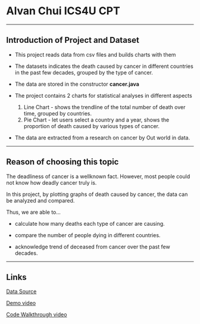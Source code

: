 # Alvan Chui ICS4U CPT

---

## Introduction of Project and Dataset

* This project reads data from csv files and builds charts with them

* The datasets indicates the death caused by cancer in different countries in the past few decades, grouped by the type of cancer.

* The data are stored in the constructor **cancer.java**

* The project contains 2 charts for statistical analyses in different aspects
    1. Line Chart - shows the trendline of the total number of death over time, grouped by countries.
    2. Pie Chart - let users select a country and a year, shows the proportion of death caused by various types of cancer.

* The data are extracted from a research on cancer by Out world in data.

---

## Reason of choosing this topic

The deadliness of cancer is a wellknown fact. However, most people could not know how deadly cancer truly is.

In this project, by plotting graphs of death caused by cancer, the data can be analyzed and compared.

Thus, we are able to...

* calculate how many deaths each type of cancer are causing.

* compare the number of people dying in different countries.

* acknowledge trend of deceased from cancer over the past few decades.

---

## Links

[Data Source](https://ourworldindata.org/how-many-people-in-the-world-die-from-cancer)

[Demo video](https://drive.google.com/file/d/1exhSJc0GbhBTsPuu1P4DLoFOtZI8jdEk/view?usp=sharing)

[Code Walkthrough video](https://drive.google.com/file/d/1T_UfD_1sh_cfnbMj-3Bl5ET6RU4-Q0cD/view?usp=sharing)
